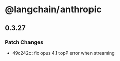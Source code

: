 # @langchain/anthropic

## 0.3.27

### Patch Changes

- 49c242c: fix opus 4.1 topP error when streaming
